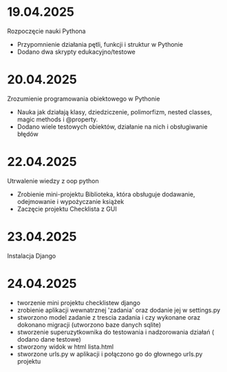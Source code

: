 # 19.04.2025 
Rozpoczęcie nauki Pythona
- Przypomnienie działania pętli, funkcji i struktur w Pythonie
- Dodano dwa skrypty edukacyjno/testowe
# 20.04.2025
Zrozumienie programowania obiektowego w Pythonie
- Nauka jak działają klasy, dziedziczenie, polimorfizm, nested classes, magic methods i @property.
- Dodano wiele testowych obiektów, działanie na nich i obsługiwanie błędów
# 22.04.2025
Utrwalenie wiedzy z oop python
- Zrobienie mini-projektu Biblioteka, która obsługuje dodawanie, odejmowanie i wypożyczanie książek
- Zaczęcie projektu Checklista z GUI
# 23.04.2025
Instalacja Django
# 24.04.2025
- tworzenie mini projektu checklistew django
- zrobienie aplikacji wewnatrznej 'zadania' oraz dodanie jej w settings.py
- stworzono model zadanie z trescia zadania i czy wykonane oraz dokonano migracji (utworzono baze danych sqlite)
- stworzenie superuzytkownika do testowania i nadzorowania działań ( dodano dane testowe)
- stworzony widok w html lista.html
- stworzone urls.py w aplikacji i połączono go do głownego urls.py projektu 